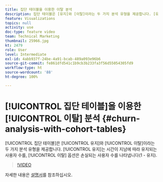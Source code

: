```yaml
---
title: 집단 테이블을 이용한 이탈 분석
description: 집단 테이블은 [유지]와 [이탈]이라는 두 가지 분석 유형을 제공합니다. [유지]는 시간이 지남에 따라 유지되는 사용자 수를, [이탈] 옵션은 손실되는 사용자 수를 나타냅니다(1 - 유지).
feature: Visualizations
topics: null
activity: use
doc-type: feature video
team: Technical Marketing
thumbnail: 25966.jpg
kt: 2479
role: User
level: Intermediate
exl-id: 4abb937f-24be-4a91-bcab-489a093e96b6
source-git-commit: fe861dfd541c1b9cb3b233fa3f56d55054305fd9
workflow-type: ht
source-wordcount: '88'
ht-degree: 100%

---
```


# [!UICONTROL 집단 테이블]을 이용한 [!UICONTROL 이탈] 분석 {#churn-analysis-with-cohort-tables}

[!UICONTROL 집단 테이블]은 [!UICONTROL 유지]와 [!UICONTROL 이탈]이라는 두 가지 분석 유형을 제공합니다. [!UICONTROL 유지]는 시간이 지남에 따라 유지되는 사용자 수를, [!UICONTROL 이탈] 옵션은 손실되는 사용자 수를 나타냅니다(1 - 유지).

>[!VIDEO](https://video.tv.adobe.com/v/25966/?quality=12)

자세한 내용은 [설명서](https://experienceleague.adobe.com/docs/analytics/analyze/analysis-workspace/visualizations/cohort-table/cohort-analysis.html?lang=ko)를 참조하십시오.
